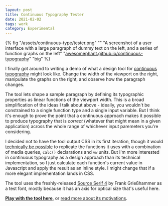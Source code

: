 ```yaml
---
layout: post
title: Continuous Typography Tester
date: 2021-02-02
tags: work
category: Experimental
---
```


{% fig "/assets/continuous-type/tester.png" "" "A screenshot of a user interface with a large paragraph of dummy text on the left, and a series of function graphs on the left" "[awesomephant.github.io/continuous-typography](https://awesomephant.github.io/continuous-typography/)" "big" %}

I finally got around to writing a demo of what a design tool for [continuous typography](/posts/continuous-typography/) might look like. Change the width of the viewport on the right, manipulate the graphs on the right, and observe how the paragraph changes. 

The tool lets shape a sample paragraph by defining its typographic properties as linear functions of the viewport width. This is a broad simplification of the ideas I talk about above - ideally, you wouldn't be constrained to a single function type and a single input variable. But I think it's enough to prove the point that a continuous approach makes it possible to produce typography that is *correct* (whatever that might mean in a given application) across the whole range of whichever input paremeters you're considering.

I decided not to have the tool output CSS in its first iteration, though it would [technically be possible](https://medium.com/@jakobud/css-polyfluidsizing-using-calc-vw-breakpoints-and-linear-equations-8e15505d21ab) to replicate the functions it uses with a combination of media queries, ```calc()``` declarations and ```vw``` units. But I'm more interested in continuous typography as a design approach than its technical implementation, so I just calculate each function's current value in Javascript and apply the result as an inline style. I might change that if a more elegant implementation lands in CSS.

The tool uses the freshly-released [Source Serif 4](https://github.com/adobe-fonts/source-serif/releases/tag/4.004R) by Frank Grießhammer as a test font, mostly because it has an axis for optical size that's useful here.

**[Play with the tool here](https://awesomephant.github.io/continuous-typography/)**, or [read more about its motivations](/posts/continuous-typography/).